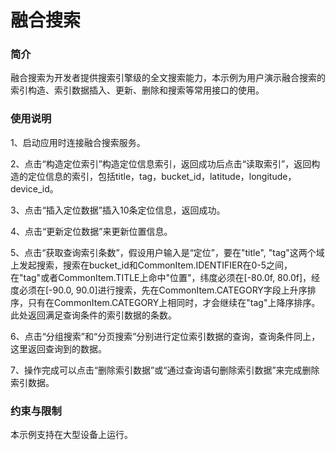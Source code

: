 # 融合搜索<a name="ZH-CN_TOPIC_0000001179782481"></a>

### 简介<a name="section104mcpsimp"></a>

融合搜索为开发者提供搜索引擎级的全文搜索能力，本示例为用户演示融合搜索的索引构造、索引数据插入、更新、删除和搜索等常用接口的使用。

### 使用说明<a name="section107mcpsimp"></a>

1、启动应用时连接融合搜索服务。

2、点击“构造定位索引”构造定位信息索引，返回成功后点击“读取索引”，返回构造的定位信息的索引，包括title，tag，bucket\_id，latitude，longitude，device\_id。

3、点击“插入定位数据”插入10条定位信息，返回成功。

4、点击“更新定位数据”来更新位置信息。

5、点击“获取查询索引条数”，假设用户输入是“定位”，要在"title", "tag"这两个域上发起搜索，搜索在bucket\_id和CommonItem.IDENTIFIER在0-5之间，在"tag"或者CommonItem.TITLE上命中"位置"，纬度必须在\[-80.0f, 80.0f\]，经度必须在\[-90.0, 90.0\]进行搜索，先在CommonItem.CATEGORY字段上升序排序，只有在CommonItem.CATEGORY上相同时，才会继续在"tag"上降序排序。此处返回满足查询条件的索引数据的条数。

6、点击“分组搜索”和“分页搜索”分别进行定位索引数据的查询，查询条件同上，这里返回查询到的数据。

7、操作完成可以点击“删除索引数据”或“通过查询语句删除索引数据”来完成删除索引数据。

### 约束与限制<a name="section110mcpsimp"></a>

本示例支持在大型设备上运行。

